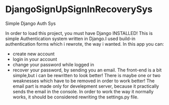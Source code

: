 # DjangoSignUpSignInRecoverySys
Simple Django Auth Sys

In order to load this project, you must have Django INSTALLED!
This is simple Authentication system written in Django.I used
build-in authentication forms which i rewrote, the way i wanted.
In this app you can:
- create new account
- login in your account
- change your password while logged in
- recover your password, by sending you an email.
The front-end is a bit simple,but i can be rewritten to look better!
There is maybe one or two weaknesses which have to be removed in order to work better!
The email part is made only for develepment server, because it practically sends the email
in the console. In order to work the way it normally works, it should be considered 
rewriting the settings.py file.
